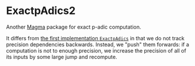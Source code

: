 # ExactpAdics2

Another [Magma](http://magma.maths.usyd.edu.au/magma) package for exact p-adic computation.

It differs from [the first implementation `ExactpAdics`](https://github.com/cjdoris/ExactpAdics) in that we do not track precision dependencies backwards. Instead, we "push" them forwards: if a computation is not to enough precision, we increase the precision of all of its inputs by some large jump and recompute.
